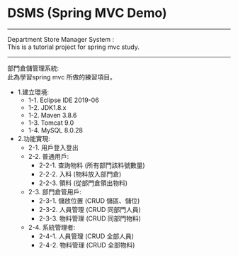 # DSMS (Spring MVC Demo)
---
Department Store Manager System :  
This is a tutorial project for spring mvc study.  






---
部門倉儲管理系統:  
此為學習spring mvc 所做的練習項目。  
- 1.建立環境:
  - 1-1. Eclipse IDE 2019-06
  - 1-2. JDK1.8.x
  - 1-2. Maven 3.8.6
  - 1-3. Tomcat 9.0
  - 1-4. MySQL 8.0.28
- 2.功能實現:
  - 2-1. 用戶登入登出
  - 2-2. 普通用戶:
    - 2-2-1. 查詢物料 (所有部門該料號數量)
    - 2-2-2. 入料 (物料放入部門倉)
    - 2-2-3. 領料 (從部門倉領出物料)
  - 2-3. 部門倉管用戶:
    - 2-3-1. 儲放位置 (CRUD 儲區、儲位)
    - 2-3-2. 人員管理 (CRUD 同部門人員)
    - 2-3-3. 物料管理 (CRUD 同部門物料)
  - 2-4. 系統管理者:
    - 2-4-1. 人員管理 (CRUD 全部人員)
    - 2-4-2. 物料管理 (CRUD 全部物料)